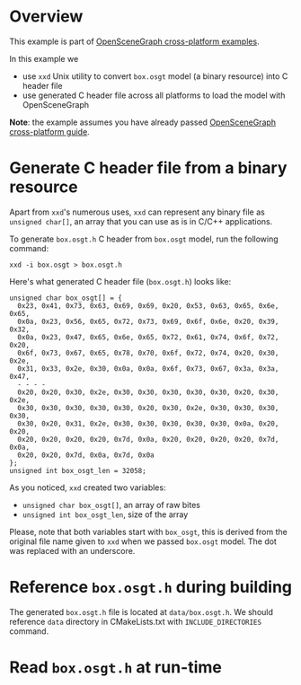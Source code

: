 # Overview

This example is part of [OpenSceneGraph cross-platform examples][osgcpe].

In this example we

* use `xxd` Unix utility to convert `box.osgt` model (a binary resource) into C header file
* use generated C header file across all platforms to load the model with OpenSceneGraph

**Note**: the example assumes you have already passed [OpenSceneGraph cross-platform guide][osgcpg].

# Generate C header file from a binary resource

Apart from `xxd`'s numerous uses, `xxd` can represent any binary file as `unsigned char[]`, an
array that you can use as is in C/C++ applications.

To generate `box.osgt.h` C header from `box.osgt` model, run the following command:

`xxd -i box.osgt > box.osgt.h`

Here's what generated C header file (`box.osgt.h`) looks like:

```
unsigned char box_osgt[] = {
  0x23, 0x41, 0x73, 0x63, 0x69, 0x69, 0x20, 0x53, 0x63, 0x65, 0x6e, 0x65,
  0x0a, 0x23, 0x56, 0x65, 0x72, 0x73, 0x69, 0x6f, 0x6e, 0x20, 0x39, 0x32,
  0x0a, 0x23, 0x47, 0x65, 0x6e, 0x65, 0x72, 0x61, 0x74, 0x6f, 0x72, 0x20,
  0x6f, 0x73, 0x67, 0x65, 0x78, 0x70, 0x6f, 0x72, 0x74, 0x20, 0x30, 0x2e,
  0x31, 0x33, 0x2e, 0x30, 0x0a, 0x0a, 0x6f, 0x73, 0x67, 0x3a, 0x3a, 0x47,
  - - - -
  0x20, 0x20, 0x30, 0x2e, 0x30, 0x30, 0x30, 0x30, 0x30, 0x20, 0x30, 0x2e,
  0x30, 0x30, 0x30, 0x30, 0x30, 0x20, 0x30, 0x2e, 0x30, 0x30, 0x30, 0x30,
  0x30, 0x20, 0x31, 0x2e, 0x30, 0x30, 0x30, 0x30, 0x30, 0x0a, 0x20, 0x20,
  0x20, 0x20, 0x20, 0x20, 0x7d, 0x0a, 0x20, 0x20, 0x20, 0x20, 0x7d, 0x0a,
  0x20, 0x20, 0x7d, 0x0a, 0x7d, 0x0a
};
unsigned int box_osgt_len = 32058;

```

As you noticed, `xxd` created two variables:
* `unsigned char box_osgt[]`, an array of raw bites
* `unsigned int box_osgt_len`, size of the array

Please, note that both variables start with `box_osgt`, this is derived from the original
file name given to `xxd` when we passed `box.osgt` model. The dot was replaced with an underscore.

# Reference `box.osgt.h` during building

The generated `box.osgt.h` file is located at `data/box.osgt.h`.
We should reference `data` directory in CMakeLists.txt with `INCLUDE_DIRECTORIES` command.

# Read `box.osgt.h` at run-time


[osgcpe]: https://github.com/OGStudio/openscenegraph-cross-platform-examples
[osgcpg]: https://github.com/OGStudio/openscenegraph-cross-platform-guide

